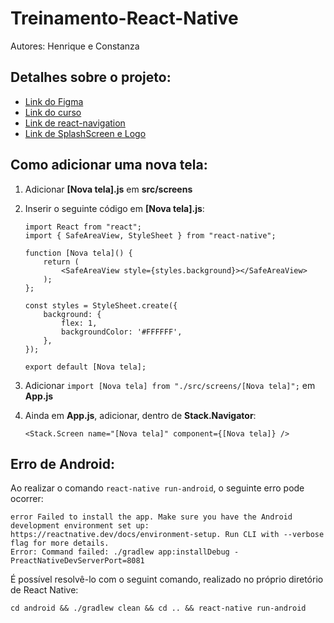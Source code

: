 # Treinamento-React-Native

Autores: Henrique e Constanza

## Detalhes sobre o projeto:

- [Link do Figma](https://www.figma.com/file/bjJ5eXFW8OqacPFAeOvIMz/PiuPiuwer-RN?node-id=0%3A1)
- [Link do curso](https://www.udemy.com/course/the-complete-react-native-and-redux-course/)
- [Link de react-navigation](https://reactnavigation.org/docs/hello-react-navigation)
- [Link de SplashScreen e Logo](https://www.youtube.com/watch?v=3Gf9yb53bJM)

## Como adicionar uma nova tela:

1. Adicionar **[Nova tela].js** em **src/screens**
2. Inserir o seguinte código em **[Nova tela].js**:

    ```
    import React from "react";
    import { SafeAreaView, StyleSheet } from "react-native";

    function [Nova tela]() {
        return (
            <SafeAreaView style={styles.background}></SafeAreaView>
        );
    };

    const styles = StyleSheet.create({
        background: {
            flex: 1,
            backgroundColor: '#FFFFFF',
        },
    });

    export default [Nova tela];
    ```
3. Adicionar `import [Nova tela] from "./src/screens/[Nova tela]";` em **App.js**
4. Ainda em **App.js**, adicionar, dentro de **Stack.Navigator**:

    ```
    <Stack.Screen name="[Nova tela]" component={[Nova tela]} />
    ```

## Erro de Android:

Ao realizar o comando `react-native run-android`, o seguinte erro pode ocorrer: 

```
error Failed to install the app. Make sure you have the Android development environment set up: https://reactnative.dev/docs/environment-setup. Run CLI with --verbose flag for more details.
Error: Command failed: ./gradlew app:installDebug -PreactNativeDevServerPort=8081
```

É possível resolvê-lo com o seguint comando, realizado no próprio diretório de React Native:

```
cd android && ./gradlew clean && cd .. && react-native run-android
```
